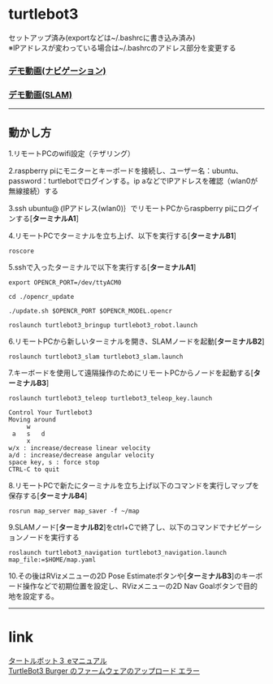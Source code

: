 # turtlebot3
セットアップ済み(exportなどは~/.bashrcに書き込み済み)   
※IPアドレスが変わっている場合は~/.bashrcのアドレス部分を変更する   
### [デモ動画(ナビゲーション)](https://youtu.be/02gZeIksStU)   
### [デモ動画(SLAM)](https://youtu.be/nOOk7smzSCU)
***
## 動かし方
1.リモートPCのwifi設定（テザリング）   

2.raspberry piにモニターとキーボードを接続し、ユーザー名：ubuntu、password：turtlebotでログインする。ip aなどでIPアドレスを確認（wlan0が無線接続）する   

3.ssh ubuntu@｛IPアドレス(wlan0)｝でリモートPCからraspberry piにログインする[**ターミナルA1**]   

4.リモートPCでターミナルを立ち上げ、以下を実行する[**ターミナルB1**]    
```
roscore
```

5.sshで入ったターミナルで以下を実行する[**ターミナルA1**]   
```
export OPENCR_PORT=/dev/ttyACM0
```
```
cd ./opencr_update
```
```
./update.sh $OPENCR_PORT $OPENCR_MODEL.opencr
```
```
roslaunch turtlebot3_bringup turtlebot3_robot.launch
```

6.リモートPCから新しいターミナルを開き、SLAMノードを起動[**ターミナルB2**]   
```
roslaunch turtlebot3_slam turtlebot3_slam.launch
```

7.キーボードを使用して遠隔操作のためにリモートPCからノードを起動する[**ターミナルB3**]   
```
roslaunch turtlebot3_teleop turtlebot3_teleop_key.launch
```
```
Control Your Turtlebot3
Moving around
     w
 a   s   d
     x
w/x : increase/decrease linear velocity
a/d : increase/decrease angular velocity
space key, s : force stop
CTRL-C to quit
```

8.リモートPCで新たにターミナルを立ち上げ以下のコマンドを実行しマップを保存する[**ターミナルB4**]
```
rosrun map_server map_saver -f ~/map
```

9.SLAMノード[**ターミナルB2**]をctrl+Cで終了し、以下のコマンドでナビゲーションノードを実行する
```
roslaunch turtlebot3_navigation turtlebot3_navigation.launch map_file:=$HOME/map.yaml
```

10.その後はRVizメニューの2D Pose Estimateボタンや[**ターミナルB3**]のキーボード操作などで初期位置を設定し、RVizメニューの2D Nav Goalボタンで目的地を設定する。
***
# link
[タートルボット３ eマニュアル](https://emanual.robotis.com/docs/en/platform/turtlebot3/quick-start/#pc-setup)   
[TurtleBot3 Burger のファームウェアのアップロード エラー](https://www.blue-weblog.com/entry/2017/11/23/204902)   
